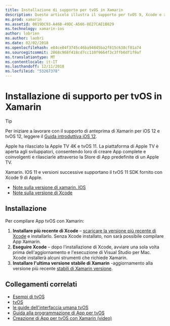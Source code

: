 ```yaml
---
title: Installazione di supporto per tvOS in Xamarin
description: Questo articolo illustra il supporto per tvOS 9, Xcode e xamarin. IOS 11 e vengono fornite brevi istruzioni su come eseguire la configurazione per lo sviluppo di App tvOS con Xamarin.
ms.prod: xamarin
ms.assetid: 0819DC93-A46B-49DC-A566-8E27CAE1B829
ms.technology: xamarin-ios
author: lobrien
ms.author: laobri
ms.date: 02/02/2018
ms.openlocfilehash: e84ce04f3745c46ba94845ba2f815c638cf81a74
ms.sourcegitcommit: 2868c968f418cd7cc110f9664f3c3ffb6df1f9af
ms.translationtype: MT
ms.contentlocale: it-IT
ms.lasthandoff: 12/11/2018
ms.locfileid: "53267378"
---
```

# <a name="installing-tvos-support-in-xamarin"></a>Installazione di supporto per tvOS in Xamarin

> [!TIP]
> Per iniziare a lavorare con il supporto di anteprima di Xamarin per iOS 12 e tvOS 12, leggere il [Guida introduttiva iOS 12](~/ios/platform/introduction-to-ios12/get-started.md).

Apple ha rilasciato la Apple TV 4K e tvOS 11. La piattaforma di Apple TV è aperta agli sviluppatori, consentendo loro di creare App complete e coinvolgenti e rilasciarle attraverso la Store di App predefinite di un Apple TV.

Xamarin. IOS 11 e versioni successive supportano il tvOS 11 SDK fornito con Xcode 9 di Apple.

- [Note sulla versione di xamarin. IOS](https://docs.microsoft.com/xamarin/ios/release-notes/)
- [Note sulla versione di Xcode](https://developer.apple.com/library/content/releasenotes/DeveloperTools/RN-Xcode/Chapters/Introduction.html#//apple_ref/doc/uid/TP40001051-CH1-SW876)

## <a name="installation"></a>Installazione

Per compilare App tvOS con Xamarin:

1. **Installare più recente di Xcode** – [scaricare la versione più recente di Xcode](https://developer.apple.com/xcode/download/) e installarlo. Senza Xcode installato, non sarà possibile compilare App Xamarin. 
2. **Eseguire Xcode** – dopo l'installazione di Xcode, avviare una sola volta prima dell'aggiornamento e l'esecuzione di Visual Studio per Mac. Xcode installerà alcuni strumenti che richiede Xamarin.
3. **Installare l'ultima versione stabile di Xamarin** -aggiornamento alla versione più recente [stabili di Xamarin versione](https://github.com/xamarin/recipes/tree/master/Recipes/cross-platform/ide/change_updates_channel).

## <a name="related-links"></a>Collegamenti correlati

- [Esempi di tvOS](https://developer.xamarin.com/samples/tvos/all/)
- [tvOS](https://developer.apple.com/tvos/)
- [le guide dell'interfaccia umana tvOS](https://developer.apple.com/tvos/human-interface-guidelines/)
- [Guida alla programmazione di App per tvOS](https://developer.apple.com/library/prerelease/tvos/documentation/General/Conceptual/AppleTV_PG/)
- [Creazione di App per tvOS con Xamarin (video)](https://university.xamarin.com/lightninglectures/tvos-with-xamarin)

